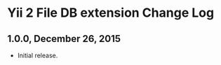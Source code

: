 Yii 2 File DB extension Change Log
==================================

1.0.0, December 26, 2015
------------------------

- Initial release.
